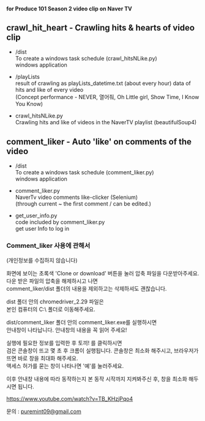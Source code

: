 #### for Produce 101 Season 2 video clip on Naver TV  
## crawl_hit_heart - Crawling hits & hearts of video clip

 * /dist  
   To create a windows task schedule (crawl_hitsNLike.py)  
   windows application

 * /playLists  
   result of crawling as playLists_datetime.txt (about every hour)
    data of hits and like of every video  
    (Concept performance - 
    NEVER, 열어줘, Oh Little girl, Show Time, I Know You Know)

 * crawl_hitsNLike.py  
    Crawling hits and like of videos in the NaverTV playlist (beautifulSoup4)  

## comment_liker - Auto 'like' on comments of the video

 * /dist  
   To create a windows task schedule (comment_liker.py)  
   windows application

 * comment_liker.py  
    NaverTv video comments like-clicker (Selenium)  
    (through current ~ the first comment / can be edited.)

 * get_user_info.py  
    code included by comment_liker.py  
    get user Info to log in



### Comment_liker 사용에 관해서  
 (개인정보를 수집하지 않습니다)  

 화면에 보이는 초록색 'Clone or download' 버튼을 눌러 압축 파일을 다운받아주세요.  
 다운 받은 파일의 압축을 해제하시고 나면  
 comment_liker/dist 폴더의 내용을 제외하고는 삭제하셔도 괜찮습니다.  

 dist 폴더 안의 chromedriver_2.29 파일은  
 본인 컴퓨터의 C:\ 폴더로 이동해주세요.  

 dist/comment_liker 폴더 안의 comment_liker.exe를 실행하시면  
 안내창이 나타납니다. 안내창의 내용을 꼭 읽어 주세요!  

 실행에 필요한 정보를 입력한 후 토끼! 를 클릭하시면  
 검은 콘솔창이 뜨고 몇 초 후 크롬이 실행됩니다.
 콘솔창은 최소화 해주시고, 브라우저가 뜨면 바로 창을 최대화 해주세요.  
 액세스 허가를 묻는 창이 나타나면 '예'를 눌러주세요.  

 이후 안내창 내용에 따라 동작하는지 본 동작 시작까지 지켜봐주신 후, 창을 최소화 해두시면 됩니다.

https://www.youtube.com/watch?v=TB_KHzjPqo4

문의 : puremint09@gmail.com